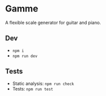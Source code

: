 # Gamme

A flexible scale generator for guitar and piano.

## Dev

- `npm i`
- `npm run dev`

## Tests

- Static analysis: `npm run check`
- Tests: `npm run test`